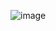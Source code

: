 ![image](https://user-images.githubusercontent.com/21005669/209425110-be15b035-16c8-41ad-89db-024b292671ab.png)
